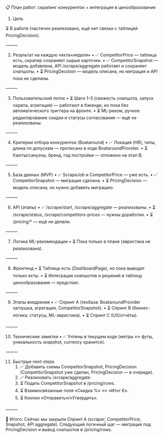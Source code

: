 📋 План работ: скрапинг конкуренток + интеграция в ценообразование

1) Цель

⏳ В работе (частично реализовано, ещё нет связки с таблицей PricingDecision).

⸻

2) Результат на каждую «яхта×неделя»
	•	✅ CompetitorPrice — таблица есть, скрапер сохраняет сырые карточки.
	•	✅ CompetitorSnapshot — модель добавлена, API /scrape/aggregate работает и сохраняет снапшоты.
	•	⏳ PricingDecision — модель описана, но миграция и API пока не сделаны.

⸻

3) Пользовательский поток
	•	⏳ Шаги 1–3 (свежесть снапшота, запуск скрапа, агрегация) — работают в бэкенде, но пока без автоматического триггера на фронте.
	•	⏳ ML-реком, ручное редактирование скидки и статусы согласования — ещё не реализованы.

⸻

4) Критерии отбора конкуренток (Boataround)
	•	✅ Локация (HR), типы, длина по допускам — прописано в коде BoataroundProvider.
	•	⏳ Каюты/санузлы, бренд, год постройки — отложено на этап B.

⸻

5) База данных (MVP)
	•	✅ ScrapeJob и CompetitorPrice — уже есть.
	•	✅ CompetitorSnapshot — миграция сделана.
	•	⏳ PricingDecision — модель описана, но нужно добавить миграцию.

⸻

6) API (этапы)
	•	✅ /scrape/start, /scrape/aggregate — реализованы.
	•	⏳ /scrape/status, /scrape/competitors-prices — нужны доработки.
	•	⏳ /pricing/* — ещё не делали.

⸻

7) Логика ML-рекомендации
	•	⏳ Пока только в плане (эвристика не реализована).

⸻

8) Фронтенд
	•	⏳ Таблица есть (DashboardPage), но пока выводит только яхты.
	•	⏳ Интеграция снапшотов и решений в таблицу ценообразования — предстоит.

⸻

9) Этапы внедрения
	•	✅ Спринт A (техбаза: BoataroundProvider заглушка, агрегация, CompetitorSnapshot).
	•	⏳ Спринт B (бизнес-логика: статусы, ML-эвристика).
	•	⏳ Спринт C (UX/отчёты).

⸻

10) Технические заметки
	•	✅ Учтены в текущем коде (метры ↔ футы, уникальность snapshot, currency хранится).

⸻

11) Быстрые next-steps
	1.	✅ Добавить схемы CompetitorSnapshot, PricingDecision (CompetitorSnapshot уже сделан, PricingDecision — в очереди).
	2.	✅ Реализовать /scrape/aggregate.
	3.	⏳ Подать CompetitorSnapshot в /pricing/rows.
	4.	⏳ Взаимосвязанные поля «Скидка %» ↔ «Итог €».
	5.	⏳ Кнопки «Отправить»/«Утвердить».

⸻

📌 Итого:
Сейчас мы закрыли Спринт A (scraper, CompetitorPrice, Snapshot, API aggregate). Следующий логичный шаг — миграция под PricingDecision и вывод снапшотов в /pricing/rows.